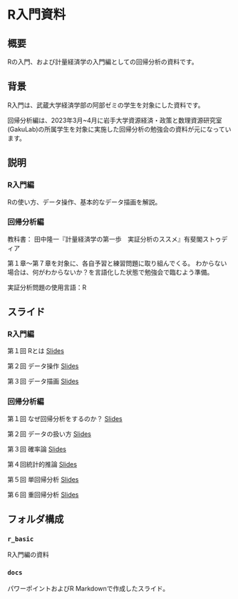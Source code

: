 # R入門資料


## 概要

Rの入門、および計量経済学の入門編としての回帰分析の資料です。

## 背景

R入門は、武蔵大学経済学部の阿部ゼミの学生を対象にした資料です。

回帰分析編は、2023年3月~4月に岩手大学資源経済・政策と数理資源研究室(GakuLab)の所属学生を対象に実施した回帰分析の勉強会の資料が元になっています。


## 説明

### R入門編

Rの使い方、データ操作、基本的なデータ描画を解説。

### 回帰分析編

教科書：
田中隆一『計量経済学の第一歩　実証分析のススメ』有斐閣ストゥディア

第１章〜第７章を対象に、各自予習と練習問題に取り組んでくる。
わからない場合は、何がわからないか？を言語化した状態で勉強会で臨むよう準備。

実証分析問題の使用言語：R


## スライド

### R入門編

第１回 Rとは [Slides](https://raw.githack.com/gakulab/regression_tutorial/main/r_basics/R%E3%81%AE%E4%BD%BF%E3%81%84%E6%96%B9.html)

第２回 データ操作 [Slides](https://raw.githack.com/gakulab/regression_tutorial/main/r_basics/R%E5%85%A5%E9%96%802_%E3%83%87%E3%83%BC%E3%82%BF%E6%93%8D%E4%BD%9C.html)

第３回 データ描画 [Slides](https://raw.githack.com/gakulab/regression_tutorial/main/r_basics/R%E5%85%A5%E9%96%803_%E3%83%87%E3%83%BC%E3%82%BF%E6%8F%8F%E7%94%BB.html)

### 回帰分析編

第１回 なぜ回帰分析をするのか？ [Slides](https://github.com/gakulab/regression_tutorial/blob/main/docs/tutorial_slide_1.pdf)  

第２回 データの扱い方 [Slides](https://raw.githack.com/gakulab/regression_tutorial/main/docs/tutorial_slide_2.html)

第３回 確率論 [Slides](https://raw.githack.com/gakulab/regression_tutorial/main/docs/tutorial_slide_3.html)

第４回統計的推論 [Slides](https://raw.githack.com/gakulab/regression_tutorial/main/docs/tutorial_slide_4.html)

第５回 単回帰分析 [Slides](https://raw.githack.com/gakulab/regression_tutorial/main/docs/tutorial_slide_5.html)

第６回 重回帰分析 [Slides](https://raw.githack.com/gakulab/regression_tutorial/main/docs/tutorial_slide_6.html)


## フォルダ構成

### `r_basic`

R入門編の資料

### `docs`

パワーポイントおよびR Markdownで作成したスライド。

